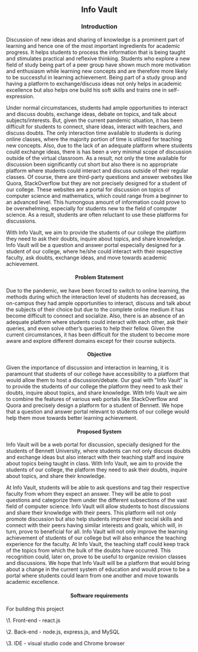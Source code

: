 

## <div align="center"> Info Vault </div>



### <div align="center"> Introduction </div>


Discussion of new ideas and sharing of knowledge is a prominent part of learning and hence one of the most important ingredients for academic progress. It helps students to  process the information that is being taught and stimulates practical and reflexive thinking. Students who explore a new field of study being part of a peer group have shown much more motivation and enthusiasm while learning new concepts and are therefore more likely to be successful in learning achievement. Being part of a study group and having a platform to exchange/discuss ideas not only helps in academic excellence but also helps one build his soft skills and trains one in self-expression.
  
Under normal circumstances, students had ample opportunities to interact and discuss doubts, exchange ideas, debate on topics, and talk about subjects/interests. But, given the current pandemic situation, it has been difficult for students to connect, share ideas, interact with teachers, and discuss doubts. The only interaction time available to students is during online classes, where the majority portion of time is utilized for teaching new concepts. Also, due to the lack of an adequate platform where students could exchange ideas, there is has been a very minimal scope of discussion outside of the virtual classroom. As a result, not only the time available for discussion been significantly cut short but also there is no appropriate platform where students could interact and discuss outside of their regular classes. Of course, there are third-party questions and answer websites like Quora, StackOverflow but they are not precisely designed for a student of our college. These websites are a portal for discussion on topics of computer science and mathematics, which could range from a beginner to an advanced level. This humongous amount of information could prove to be overwhelming, especially for students new to the field of computer science. As a result, students are often reluctant to use these platforms for discussions.
  
With Info Vault, we aim to provide the students of our college the platform they need to ask their doubts, inquire about topics, and share knowledge. Info Vault will be a question and answer portal especially designed for a student of our college, where he/she could interact with their respective faculty, ask doubts, exchange ideas, and move towards academic achievement. 


#### <div align="center"> Problem Statement </div>


Due to the pandemic, we have been forced to switch to online learning, the methods during which the interaction level of students has decreased, as on-campus they had ample opportunities to interact, discuss and talk about the subjects of their choice but due to the complete online medium it has become difficult to connect and socialize. Also, there is an absence of an adequate platform where students could interact with each other, ask their queries, and even solve other’s queries to help their fellow. Given the current circumstances, it has been difficult for the student to become more aware and explore different domains except for their course subjects.


#### <div align="center"> Objective </div>


Given the importance of discussion and interaction in learning, it is paramount that students of our college have accessibility to a platform that would allow them to host a discussion/debate. Our goal with "Info Vault" is to provide the students of our college the platform they need to ask their doubts, inquire about topics, and share knowledge. With Info Vault we aim to combine the features of various web portals like StackOverflow and Quora and precisely design a platform for a student of Bennett. We hope that a question and answer portal relevant to students of our college would help them move towards better learning achievement.
  

#### <div align="center"> Proposed System </div>
  

Info Vault will be a web portal for discussion, specially designed for the students of Bennett University, where students can not only discuss doubts and exchange ideas but also interact with their teaching staff and inquire about topics being taught in class. With Info Vault, we aim to provide the students of our college, the platform they need to ask their doubts, inquire about topics, and share their knowledge. 

At Info Vault, students will be able to ask questions and tag their respective faculty from whom they expect an answer. They will be able to post questions and categorize them under the different subsections of the vast field of computer science. Info Vault will allow students to host discussions and share their knowledge with their peers. This platform will not only promote discussion but also help students improve their social skills and connect with their peers having similar interests and goals, which will, in turn, prove to beneficial for all. Info Vault will not only improve the learning achievement of students of our college but will also enhance the teaching experience for the faculty. At Info Vault, the teaching staff could keep track of the topics from which the bulk of the doubts have occurred. This recognition could, later on, prove to be useful to organize revision classes and discussions. We hope that Info Vault will be a platform that would bring about a change in the current system of education and would prove to be a portal where students could learn from one another and move towards academic excellence.


#### <div align="center"> Software requirements </div>

For building this project

\1. Front-end - react.js

\2. Back-end - node.js, express.js, and MySQL

\3. IDE - visual studio code and Chrome browser
